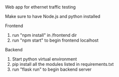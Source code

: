 Web app for ethernet traffic testing

Make sure to have Node.js and python installed

Frontend
1. run "npm install" in /frontend dir
2. run "npm start" to begin frontend localhost

Backend
1. Start python virtual environment
2. pip install all the modules listed in requirements.txt 
3. run "flask run" to begin backend server

